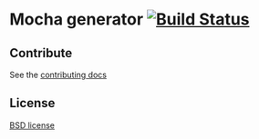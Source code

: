 # Mocha generator [![Build Status](https://secure.travis-ci.org/yeoman/generator-mocha.png?branch=master)](http://travis-ci.org/yeoman/generator-mocha)


## Contribute

See the [contributing docs](https://github.com/yeoman/yeoman/blob/master/contributing.md)


## License

[BSD license](http://opensource.org/licenses/bsd-license.php)
